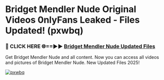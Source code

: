 # Bridget Mendler Nude Original Videos 0nlyFans Leaked - Files Updated! (pxwbq)

<h3>🔴 CLICK HERE 🌐==►► <a href="https://tinyurl.com/y5r63du9" rel="nofollow">Bridget Mendler Nude Updated Files</a></h3>

Get Bridget Mendler Nude and all content. Now you can access all videos and pictures of Bridget Mendler Nude. New Updated Files 2025!

[![pxwbq](https://i.imgur.com/UVo9nyh.gif)](https://tinyurl.com/y5r63du9)